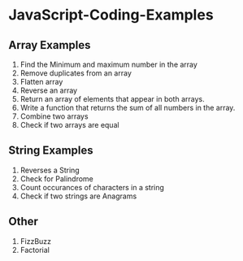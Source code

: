 # JavaScript-Coding-Examples

## Array Examples
1. Find the Minimum and maximum number in the array
2. Remove duplicates from an array
3. Flatten array
4. Reverse an array
5. Return an array of elements that appear in both arrays.
6. Write a function that returns the sum of all numbers in the array.
7. Combine two arrays
8. Check if two arrays are equal

## String Examples
1. Reverses a String
2. Check for Palindrome
3. Count occurances of characters in a string
4. Check if two strings are Anagrams

## Other
1. FizzBuzz
2. Factorial